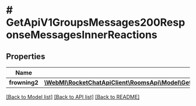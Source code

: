 # # GetApiV1GroupsMessages200ResponseMessagesInnerReactions

## Properties

Name | Type | Description | Notes
------------ | ------------- | ------------- | -------------
**frowning2** | [**\WebMI\RocketChatApiClient\RoomsApi\Model\GetApiV1GroupsMessages200ResponseMessagesInnerReactionsFrowning2**](GetApiV1GroupsMessages200ResponseMessagesInnerReactionsFrowning2.md) |  | [optional]

[[Back to Model list]](../../README.md#models) [[Back to API list]](../../README.md#endpoints) [[Back to README]](../../README.md)
